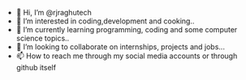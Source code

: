 - 👋 Hi, I’m @rjraghutech
- 👀 I’m interested in coding,development and cooking..
- 🌱 I’m currently learning programming, coding and some computer science topics..
- 💞️ I’m looking to collaborate on internships, projects and jobs...
- 📫 How to reach me through my social media accounts or through github itself

<!---
rjraghutech/rjraghutech is a ✨ special ✨ repository because its `README.md` (this file) appears on your GitHub profile.
You can click the Preview link to take a look at your changes.
--->
